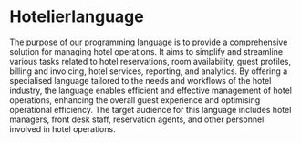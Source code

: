 # Hotelierlanguage
The purpose of our programming language is to provide a comprehensive solution for managing hotel operations. It aims to simplify and streamline various tasks related to hotel reservations, room availability, guest profiles, billing and invoicing, hotel services, reporting, and analytics. By offering a specialised language tailored to the needs and workflows of the hotel industry, the language enables efficient and effective management of hotel operations, enhancing the overall guest experience and optimising operational efficiency. The target audience for this language includes hotel managers, front desk staff, reservation agents, and other personnel involved in hotel operations.
